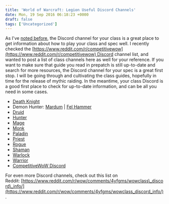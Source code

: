 ```yaml
---
title: 'World of Warcraft: Legion Useful Discord Channels'
date: Mon, 19 Sep 2016 06:18:23 +0000
draft: false
tags: ['Uncategorized']
---
```


As I've [noted before](http://raidadvice.com/useful-websites-for-legion-prepatch/), the Discord channel for your class is a great place to get information about how to play your class and spec well. I recently checked the [https://www.reddit.com/r/competitivewow](https://www.reddit.com/r/competitivewow) Discord channel list, and wanted to post a list of class channels here as well for your reference. If you want to make sure that guide you read in prepatch is still up-to-date and search for more resources, the Discord channel for your spec is a great first stop. I will be going through and cultivating the class guides, hopefully in time for the release of mythic raiding. In the meantime, your class Discord is a good first place to check for up-to-date information, and can be all you need in some cases.

*   [Death Knight](https://discord.gg/0ez1cFfUH3ingV96)
*   Demon Hunter: [Mardum](https://discord.gg/0enuZ4FBFlwM8Kr3) | [Fel Hammer](https://t.co/bgpcLZfa87)
*   [Druid](https://discord.gg/0dWu0WkuetF87H9H)
*   [Hunter](https://discord.gg/yqer4BX)
*   [Mage](https://discord.gg/0gLMHikX2aZ23VdA)
*   [Monk](https://discord.gg/0dkfBMAxzTmggsPH)
*   [Paladin](https://discord.gg/0dvRDgpa5xZHFfnD)
*   [Priest](https://discord.gg/0f1Ta8lT8xXXEAIY)
*   [Rogue](https://discord.gg/0h08tydxoNhfDVZf)
*   [Shaman](https://discord.gg/0VcupJEQX0HuE5HH)
*   [Warlock](https://discord.gg/0onXDymd9Wpc2CEu)
*   [Warrior](https://discord.gg/0pYY7932lTH4FHW6)
*   [CompetitiveWoW Discord](https://discord.gg/0kfOaeT2AxMqPiAo)

For even more Discord channels, check out this list on Reddit: [https://www.reddit.com/r/wow/comments/4yfgms/wowclass\_discord\_info/](https://www.reddit.com/r/wow/comments/4yfgms/wowclass_discord_info/).